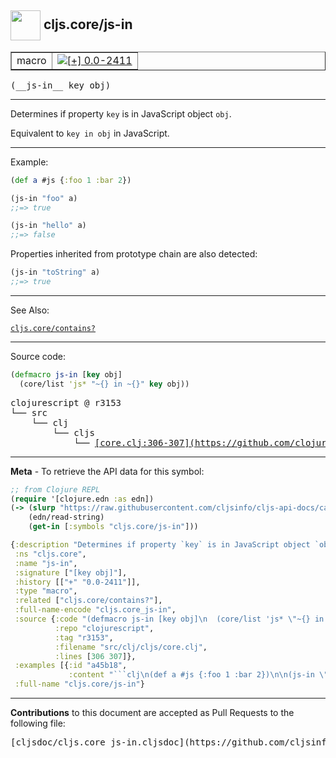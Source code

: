 ## <img width="48px" valign="middle" src="http://i.imgur.com/Hi20huC.png"> cljs.core/js-in

 <table border="1">
<tr>

<td>macro</td>
<td><a href="https://github.com/cljsinfo/cljs-api-docs/tree/0.0-2411"><img valign="middle" alt="[+] 0.0-2411" src="https://img.shields.io/badge/+-0.0--2411-lightgrey.svg"></a> </td>
</tr>
</table>

 <samp>
(__js-in__ key obj)<br>
</samp>

---

Determines if property `key` is in JavaScript object `obj`.

Equivalent to `key in obj` in JavaScript.

---

Example:

```clj
(def a #js {:foo 1 :bar 2})

(js-in "foo" a)
;;=> true

(js-in "hello" a)
;;=> false
```

Properties inherited from prototype chain are also detected:

```clj
(js-in "toString" a)
;;=> true
```

---

See Also:

[`cljs.core/contains?`](cljs.core_containsQMARK.md)<br>

---


Source code:

```clj
(defmacro js-in [key obj]
  (core/list 'js* "~{} in ~{}" key obj))
```

 <pre>
clojurescript @ r3153
└── src
    └── clj
        └── cljs
            └── <ins>[core.clj:306-307](https://github.com/clojure/clojurescript/blob/r3153/src/clj/cljs/core.clj#L306-L307)</ins>
</pre>


---

__Meta__ - To retrieve the API data for this symbol:

```clj
;; from Clojure REPL
(require '[clojure.edn :as edn])
(-> (slurp "https://raw.githubusercontent.com/cljsinfo/cljs-api-docs/catalog/cljs-api.edn")
    (edn/read-string)
    (get-in [:symbols "cljs.core/js-in"]))
```

```clj
{:description "Determines if property `key` is in JavaScript object `obj`.\n\nEquivalent to `key in obj` in JavaScript.",
 :ns "cljs.core",
 :name "js-in",
 :signature ["[key obj]"],
 :history [["+" "0.0-2411"]],
 :type "macro",
 :related ["cljs.core/contains?"],
 :full-name-encode "cljs.core_js-in",
 :source {:code "(defmacro js-in [key obj]\n  (core/list 'js* \"~{} in ~{}\" key obj))",
          :repo "clojurescript",
          :tag "r3153",
          :filename "src/clj/cljs/core.clj",
          :lines [306 307]},
 :examples [{:id "a45b18",
             :content "```clj\n(def a #js {:foo 1 :bar 2})\n\n(js-in \"foo\" a)\n;;=> true\n\n(js-in \"hello\" a)\n;;=> false\n```\n\nProperties inherited from prototype chain are also detected:\n\n```clj\n(js-in \"toString\" a)\n;;=> true\n```"}],
 :full-name "cljs.core/js-in"}

```

---

__Contributions__ to this document are accepted as Pull Requests to the following file:

 <pre>
[cljsdoc/cljs.core_js-in.cljsdoc](https://github.com/cljsinfo/cljs-api-docs/blob/master/cljsdoc/cljs.core_js-in.cljsdoc)
</pre>

